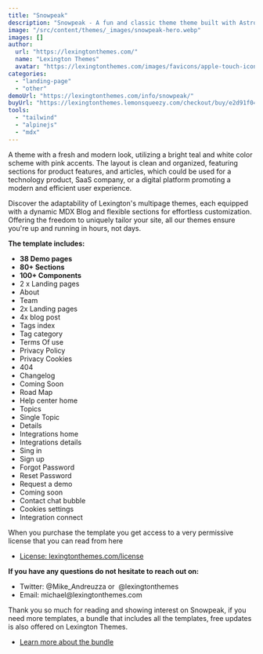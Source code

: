 ```yaml
---
title: "Snowpeak"
description: "Snowpeak - A fun and classic theme theme built with Astrojs and Talwind CSS for a blor or your personal website"
image: "/src/content/themes/_images/snowpeak-hero.webp"
images: []
author:
  url: "https://lexingtonthemes.com/"
  name: "Lexington Themes"
  avatar: "https://lexingtonthemes.com/images/favicons/apple-touch-icon.png"
categories:
  - "landing-page"
  - "other"
demoUrl: "https://lexingtonthemes.com/info/snowpeak/"
buyUrl: "https://lexingtonthemes.lemonsqueezy.com/checkout/buy/e2d91f04-5944-495e-a679-b3df5c08b196"
tools:
  - "tailwind"
  - "alpinejs"
  - "mdx"
---
```


A theme with a fresh and modern look, utilizing a bright teal and white color scheme with pink accents. The layout is clean and organized, featuring sections for product features, and articles, which could be used for a technology product, SaaS company, or a digital platform promoting a modern and efficient user experience.

Discover the adaptability of Lexington's multipage themes, each equipped with a dynamic MDX Blog and flexible sections for effortless customization. Offering the freedom to uniquely tailor your site, all our themes ensure you're up and running in hours, not days.

<p><strong>The template includes:</strong></p>
<ul>
  <li><strong>38 Demo pages</strong></li>
  <li><strong>80+ Sections</strong></li>
  <li><strong>100+ Components</strong></li>
  <li>2 x Landing pages</li>
<li>About</li>
<li>Team</li>

<li>2x Landing pages</li>
<li>4x blog post</li>
<li>Tags index</li>
<li>Tag category</li>

<li>Terms Of use</li>
<li>Privacy Policy</li>
<li>Privacy Cookies</li>
<li>404</li>
<li>Changelog</li>
<li>Coming Soon</li>
<li>Road Map</li>
<li>Help center home</li>
<li>Topics</li>
<li>Single Topic</li>
<li>Details</li>
<li>Integrations home</li>
<li>Integrations details</li>
<li>Sing in</li>
<li>Sign up</li>
<li>Forgot Password</li>
<li>Reset Password</li>
<li>Request a demo</li>
<li>Coming soon</li>
<li>Contact chat bubble</li>
<li>Cookies settings</li>
<li>Integration connect</li>
</ul>
<p>When you purchase the template you get access to a very permissive license that you can read from here</p>
<ul>
   <li><a href="https://lexingtonthemes.com/license/" rel="noopener noreferrer" target="_blank">License: lexingtonthemes.com/license</a></li>
</ul>
<p><strong>If you have any questions do not hesitate to reach out on:</strong></p>
<ul>
   <li>Twitter: @Mike_Andreuzza or&nbsp; @lexingtonthemes</li>
   <li>Email: michael@lexingtonthemes.com</li>
</ul>
<p>Thank you so much for reading and showing interest on Snowpeak, if you need more templates, a bundle that includes all the templates, free updates is also offered on Lexington Themes.&nbsp;</p>
<ul>
   <li><a href="https://lexingtonthemes.com/pricing/" rel="noopener noreferrer" target="_blank" >Learn more about the bundle</a></li>
</ul>
